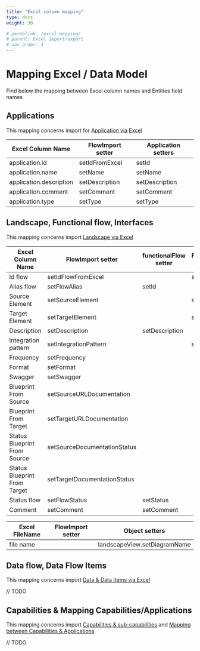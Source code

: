 ```yaml
---
title: "Excel column mapping"
type: docs
weight: 30

# permalink: /excel-mapping/
# parent: Excel import/export
# nav_order: 3
---
```


# Mapping Excel / Data Model

Find below the mapping between Excel column names and Entities field names

## Applications

This mapping concerns import for [Application via Excel](/eadesignit-samples/applications.xlsx)

| Excel Column Name            | FlowImport setter | Application setters
|------------------------------|----------------|-------|
| application.id               | setIdFromExcel | setId |
| application.name             | setName        | setName |
| application.description      | setDescription | setDescription |
| application.comment          | setComment     | setComment  |
| application.type             | setType        | setType |


## Landscape, Functional flow, Interfaces 

This mapping concerns import [Landscape via Excel](/eadesignit-samples/Invest_And_Securities_Landscape.xlsx)


| Excel Column Name            | FlowImport setter            | functionalFlow setter | FlowInterface setters | DataFlow  |
|------------------------------|------------------------------|-----------------------|-----------------------|-----------|
| Id flow                      | setIdFlowFromExcel           |                       | setId | |
| Alias flow                   | setFlowAlias                 | setId                 | | |
| Source Element               | setSourceElement             |                       | setSource | |
| Target Element               | setTargetElement             |                       | setTarget | |
| Description                  | setDescription               | setDescription        | | |
| Integration pattern          | setIntegrationPattern        |                       | setProtocol | |
| Frequency                    | setFrequency                 |                       | | |
| Format                       | setFormat                    |                       | | |
| Swagger                      | setSwagger                   |                       | | |
| Blueprint From Source        | setSourceURLDocumentation    |                       | | |
| Blueprint From Target        | setTargetURLDocumentation    |                       | | |
| Status Blueprint From Source | setSourceDocumentationStatus |                       | | |
| Status Blueprint From Target | setTargetDocumentationStatus |                       | | |
| Status flow                  | setFlowStatus                | setStatus             | | |
| Comment                      | setComment                   | setComment            | | |


| Excel FileName    | FlowImport setter  | Object setters               |
|-------------------|--------------------|------------------------------|
| file name         |                    | landscapeView.setDiagramName | 

## Data flow, Data Flow Items

This mapping concerns import [Data & Data Items via Excel](/eadesignit-samples/data-data-item.xlsx)

// TODO

## Capabilities & Mapping Capabilities/Applications

 This mapping concerns import [Capabilities & sub-capabilities](/eadesignit-samples/capabilities.xlsx) and [Mapping between Capabilities & Applications](/eadesignit-samples/capabilities-applications.xlsx)

 // TODO